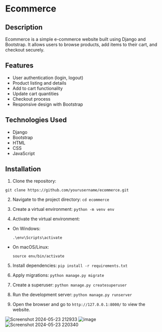 # Ecommerce

## Description

Ecommerce is a simple e-commerce website built using Django and Bootstrap. It allows users to browse products, add items to their cart, and checkout securely.

## Features

- User authentication (login, logout)
- Product listing and details
- Add to cart functionality
- Update cart quantities
- Checkout process
- Responsive design with Bootstrap

## Technologies Used

- Django
- Bootstrap
- HTML
- CSS
- JavaScript

## Installation

1. Clone the repository:
```
git clone https://github.com/yourusername/ecommerce.git
```

2. Navigate to the project directory:
```cd ecommerce```

3. Create a virtual environment:
```python -m venv env```

4. Activate the virtual environment:
- On Windows:
  ```
  .\env\Scripts\activate
  ```
- On macOS/Linux:
  ```
  source env/bin/activate
  ```

5. Install dependencies:
```pip install -r requirements.txt```

6. Apply migrations:
```python manage.py migrate```

7. Create a superuser:
```python manage.py createsuperuser```

8. Run the development server:
```python manage.py runserver```

9. Open the browser and go to `http://127.0.0.1:8000/` to view the website.

![Screenshot 2024-05-23 212933](https://github.com/shreya-ghimire/Django-Ecommerce/assets/140148528/12b6a3bc-44f8-4a77-80fa-b0a1b55fd767)
![image](https://github.com/shreya-ghimire/Django-Ecommerce/assets/140148528/25bc3671-4e65-45ff-b8e9-51421d8b648c)
![Screenshot 2024-05-23 220340](https://github.com/shreya-ghimire/Django-Ecommerce/assets/140148528/e3fe3c10-a3fc-430e-bccc-ec46692cf6d6)




